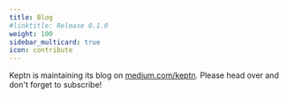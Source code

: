```yaml
---
title: Blog
#linktitle: Release 0.1.0
weight: 100
sidebar_multicard: true
icon: contribute
---
```


Keptn is maintaining its blog on [medium.com/keptn](https://medium.com/keptn). Please head over and don't forget to subscribe!

